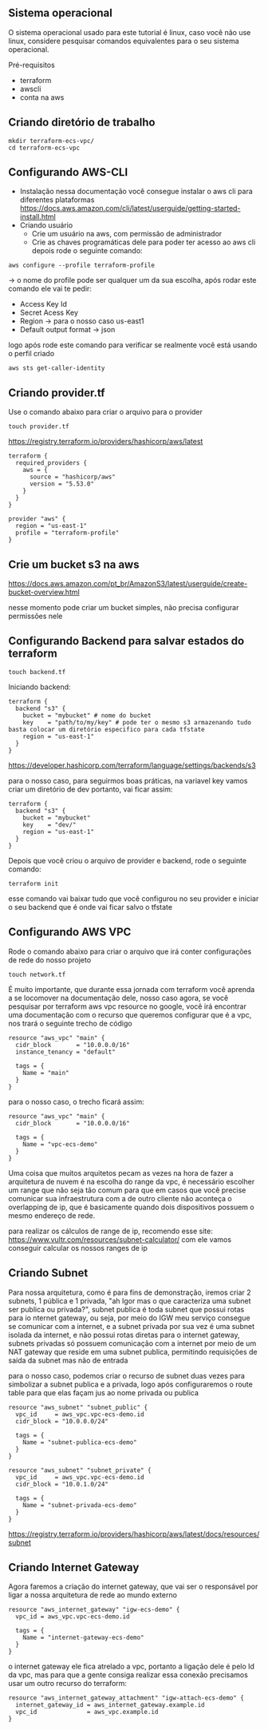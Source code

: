 ## Sistema operacional
O sistema operacional usado para este tutorial é linux, caso você não use linux, considere pesquisar comandos equivalentes para o seu sistema operacional.

Pré-requisitos
- terraform
- awscli
- conta na aws

## Criando diretório de trabalho
```shell
mkdir terraform-ecs-vpc/
cd terraform-ecs-vpc
```

## Configurando AWS-CLI
- Instalação
            nessa documentação você consegue instalar o aws cli para diferentes plataformas
            https://docs.aws.amazon.com/cli/latest/userguide/getting-started-install.html
- Criando usuário
    - Crie um usuário na aws, com permissão de administrador
    - Crie as chaves programáticas dele para poder ter acesso ao aws cli
depois rode o seguinte comando:
```shell
aws configure --profile terraform-profile 
```
-> o nome do profile pode ser qualquer um da sua escolha, após rodar este comando ele vai te pedir:
- Access Key Id
- Secret Acess Key
- Region -> para o nosso caso us-east1
- Default output format -> json

logo após rode este comando para verificar se realmente você está usando o perfil criado
```shell
aws sts get-caller-identity
```
## Criando provider.tf
Use o comando abaixo para criar o arquivo para o provider
```shell
touch provider.tf
```
https://registry.terraform.io/providers/hashicorp/aws/latest


```
terraform {
  required_providers {
    aws = {
      source = "hashicorp/aws"
      version = "5.53.0"
    }
  }
}

provider "aws" {
  region = "us-east-1"
  profile = "terraform-profile"
}
```

## Crie um bucket s3 na aws
https://docs.aws.amazon.com/pt_br/AmazonS3/latest/userguide/create-bucket-overview.html

nesse momento pode criar um bucket simples, não precisa configurar permissões nele

## Configurando Backend para salvar estados do terraform
```shell
touch backend.tf
```
Iniciando backend:

```
terraform {
  backend "s3" {
    bucket = "mybucket" # nome do bucket
    key    = "path/to/my/key" # pode ter o mesmo s3 armazenando tudo basta colocar um diretório especifico para cada tfstate
    region = "us-east-1"
  }
}
```
https://developer.hashicorp.com/terraform/language/settings/backends/s3

para o nosso caso, para seguirmos boas práticas, na variavel key vamos criar um diretório de dev portanto, vai ficar assim:

```
terraform {
  backend "s3" {
    bucket = "mybucket" 
    key    = "dev/" 
    region = "us-east-1"
  }
}
```

Depois que você criou o arquivo de provider e backend, rode o seguinte comando:

```
terraform init
```

esse comando vai baixar tudo que você configurou no seu provider e iniciar o seu backend que é onde vai ficar salvo o tfstate

## Configurando AWS VPC
Rode o comando abaixo para criar o arquivo que irá conter configurações de rede do nosso projeto
```shell
touch network.tf
```

É muito importante, que durante essa jornada com terraform você aprenda a se locomover na documentação dele, nosso caso agora, se você pesquisar por terraform aws vpc resource no google, você irá encontrar uma documentação com o recurso que queremos configurar que é a vpc, nos trará o seguinte trecho de código

```
resource "aws_vpc" "main" {
  cidr_block       = "10.0.0.0/16"
  instance_tenancy = "default"

  tags = {
    Name = "main"
  }
}
```
para o nosso caso, o trecho ficará assim:
```
resource "aws_vpc" "main" {
  cidr_block       = "10.0.0.0/16"

  tags = {
    Name = "vpc-ecs-demo"
  }
}
```

Uma coisa que muitos arquitetos pecam as vezes na hora de fazer a arquitetura de nuvem é na escolha do range da vpc, é necessário escolher um range que não seja tão comum para que em casos que você precise comunicar sua infraestrutura com a de outro cliente não aconteça o overlapping de ip, que é basicamente quando dois dispositivos possuem o mesmo endereço de rede.

para realizar os cálculos de range de ip, recomendo esse site:
https://www.vultr.com/resources/subnet-calculator/
com ele vamos conseguir calcular os nossos ranges de ip

## Criando Subnet
Para nossa arquitetura, como é para fins de demonstração, iremos criar 2 subnets, 1 pública e 1 privada, "ah Igor mas o que caracteriza uma subnet ser publica ou privada?", subnet publica é toda subnet que possui rotas para io nternet gateway, ou seja, por meio do IGW meu serviço consegue se comunicar com a internet, e a subnet privada por sua vez é uma subnet isolada da internet, e não possui rotas diretas para o internet gateway, subnets privadas só possuem comunicação com a internet por meio de um NAT gateway que reside em uma subnet publica, permitindo requisições de saída da subnet mas não de entrada

para o nosso caso, podemos criar o recurso de subnet duas vezes para simbolizar a subnet publica e a privada, logo após configuraremos o route table para que elas façam jus ao nome privada ou publica
```
resource "aws_subnet" "subnet_public" {
  vpc_id     = aws_vpc.vpc-ecs-demo.id
  cidr_block = "10.0.0.0/24"

  tags = {
    Name = "subnet-publica-ecs-demo"
  }
}
```

```
resource "aws_subnet" "subnet_private" {
  vpc_id     = aws_vpc.vpc-ecs-demo.id
  cidr_block = "10.0.1.0/24"

  tags = {
    Name = "subnet-privada-ecs-demo"
  }
}
```

https://registry.terraform.io/providers/hashicorp/aws/latest/docs/resources/subnet

## Criando Internet Gateway
Agora faremos a criação do internet gateway, que vai ser o responsável por ligar a nossa arquitetura de rede ao mundo externo

```
resource "aws_internet_gateway" "igw-ecs-demo" {
  vpc_id = aws_vpc.vpc-ecs-demo.id

  tags = {
    Name = "internet-gateway-ecs-demo"
  }
}
```

o internet gateway ele fica atrelado a vpc, portanto a ligação dele é pelo Id da vpc, mas para que a gente consiga realizar essa conexão precisamos usar um outro recurso do terraform:

```
resource "aws_internet_gateway_attachment" "igw-attach-ecs-demo" {
  internet_gateway_id = aws_internet_gateway.example.id
  vpc_id              = aws_vpc.example.id
}
```

